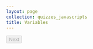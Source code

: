 ```yaml
---
layout: page
collection: quizzes_javascripts
title: Variables
---
```


<!-- <div id="result" class='margin-tb-md'></div> -->
<div id="quizContent"></div>

<button id="nextQuestion" disabled="true" onclick="nextQuestionBtnHandler();">Next</button>

<script src="//d3js.org/d3.v3.min.js" charset="utf-8"></script>
<script type="text/javascript" src="/assets/scripts/charts/gauge.js"></script>
<script type="text/javascript">
    var quizContent = {
        questions: [
            {
                body: '' +
'<p>What will be the value of the <code class="highlighter-rouge">myVariable</code> defined as follows?</p>' +

'<div class="language-javascript highlighter-rouge"><pre class="highlight"><code><span class="kd">var</span> <span class="nx">myVariable</span><span class="p">;</span>' +
'</code></pre>' +
'</div>',
                answers: [
                    '<code class="highlighter-rouge">null</code>',
                    '<code class="highlighter-rouge">undefined</code>',
                    'non-existent',
                    'will throw an error'
                ],
                correctAnswer: 1
            },
            {
                body: '' + 
'<p>What are valid variable names out of the list below.</p>' +

'<div class="language-javascript highlighter-rouge"><pre class="highlight"><code><span class="kd">var</span> <span class="mi">123</span><span class="p">;</span>\n' +
'<span class="kd">var</span> <span class="nx">oneTwoThree</span><span class="p">;</span>\n' +
'<span class="kd">var</span> <span class="mi">1</span><span class="nx">TwoThree</span><span class="p">;</span>\n' +
'<span class="kd">var</span> <span class="nx">a123</span><span class="p">;</span>\n' +
'<span class="kd">var</span> <span class="nx">one</span> <span class="nx">two</span> <span class="nx">three</span><span class="p">;</span>\n' +
'<span class="kd">var</span> <span class="nx">_$</span><span class="p">;</span>\n' +
'</code></pre>\n' +
'</div>',
                answers: [
                    '<code class="highlighter-rouge">123, oneTwoThree, 1TwoThree, a123</code>',
                    '<code class="highlighter-rouge">oneTwoThree, a123, one two three</code>',
                    '<code class="highlighter-rouge">oneTwoThree, 1TwoThree, a123</code>',
                    '<code class="highlighter-rouge">oneTwoThree, a123, _$</code>',
                    '<code class="highlighter-rouge">oneTwoThree, a123</code>',
                ],
                correctAnswer: 3
            },
            {
                body: '' + 
'<p>What will be the value of <code class="highlighter-rouge">planets</code> in the end?</p>' +

'<div class="language-javascript highlighter-rouge"><pre class="highlight"><code><span class="kd">var</span> <span class="nx">planets</span> <span class="o">=</span> <span class="mi">8</span><span class="p">;</span>\n' +
'<span class="kd">var</span> <span class="nx">nrWithPluto</span> <span class="o">=</span> <span class="nx">planets</span><span class="p">;</span>\n' +

'<span class="nx">nrWithPluto</span> <span class="o">=</span> <span class="nx">nrWithPluto</span> <span class="o">+</span> <span class="mi">1</span><span class="p">;</span>\n' +

'<span class="nx">console</span><span class="p">.</span><span class="nx">log</span><span class="p">(</span><span class="nx">planets</span><span class="p">);</span>\n' +
'</code></pre>\n' +
'</div>',
                answers: [
                    '8',
                    '9',
                ],
                correctAnswer: 0
            },
            {
                body: '' + 
'<p>Which number(s) is/are defined incorrectly?</p>' +

'<div class="language-javascript highlighter-rouge"><pre class="highlight"><code><span class="kd">var</span> <span class="nx">pointThree</span> <span class="o">=</span> <span class="p">.</span><span class="mi">3</span><span class="p">;</span>\n' +
'<span class="kd">var</span> <span class="nx">huge</span> <span class="o">=</span> <span class="mi">1</span><span class="nx">e42</span><span class="p">;</span>\n' +
'<span class="kd">var</span> <span class="nx">negative</span> <span class="o">=</span> <span class="o">-</span>   <span class="mi">5</span><span class="p">;</span>\n' +
'</code></pre>\n' +
'</div>',
                answers: [
                    '<code class="highlighter-rouge">.3</code>',
                    '<code class="highlighter-rouge">1e42</code>',
                    '<code class="highlighter-rouge">-&nbsp;&nbsp;&nbsp;5</code>',
                    '<code class="highlighter-rouge">.3</code> and <code class="highlighter-rouge">1e42</code>',
                    '<code class="highlighter-rouge">.3</code> and <code class="highlighter-rouge">-&nbsp;&nbsp;&nbsp;5</code>',
                    '<code class="highlighter-rouge">1e42</code> and <code class="highlighter-rouge">-&nbsp;&nbsp;&nbsp;5</code>',
                    'they are all defined incorrectly',
                    'they are all defined correctly',
                ],
                correctAnswer: 7
            },
            {
                body: '' +
'<p>What is the length of the following string: <code class="highlighter-rouge">I am \\n a robot.</code></p>',
                answers: [
                    '14',
                    '15',
                    '16'
                ],
                correctAnswer: 1
            },
            {
                body: '' +
'<p>Is the statement on the second line valid in JavaScript?</p>' +

'<div class="language-javascript highlighter-rouge"><pre class="highlight"><code><span class="kd">var</span> <span class="nx">number</span> <span class="o">=</span> <span class="mi">123</span><span class="p">;</span>\n' +
'<span class="nx">number</span> <span class="o">=</span> <span class="kc">undefined</span><span class="p">;</span>\n' +
'</code></pre>\n' +
'</div>',
                answers: [
                    'true',
                    'false'
                ],
                correctAnswer: 0
            },
            {
                body: '' +
'<p>What will the following statement return?' +
'<code class="highlighter-rouge">javascript\n' +
'typeof null;  // ?\n' +
'</code></p>',
                answers: [
                    'null',
                    'undefined',
                    'object',
                    'void',
                ],
                correctAnswer: 2
            },
            {
                body: '' +
'<p>Is the <code class="highlighter-rouge"><span class="p">{}</span><span class="w"> </span><span class="err">==</span><span class="w"> </span><span class="p">{}</span></code> comparison true?</p>',
                answers: [
                    'true',
                    'false',
                ],
                correctAnswer: 1
            },
            {
                body: '' +
'<p>What will the following code output?</p>' +

'<div class="language-javascript highlighter-rouge"><pre class="highlight"><code><span class="kd">var</span> <span class="nx">obj</span> <span class="o">=</span> <span class="p">{};</span>\n' +
'<span class="nx">object</span><span class="p">[</span><span class="mi">1</span><span class="p">]</span> <span class="o">=</span> <span class="mi">1</span><span class="p">;</span>\n' +
'<span class="nx">object</span><span class="p">[</span><span class="s1">\'1\'</span><span class="p">]</span> <span class="o">=</span> <span class="s1">\'one\'</span><span class="p">;</span>\n' +
'<span class="nx">console</span><span class="p">.</span><span class="nx">log</span><span class="p">(</span><span class="nx">object</span><span class="p">[</span><span class="mi">1</span><span class="p">]);</span>  <span class="c1">// ?</span>\n' +
'</code></pre>\n' +
'</div>',
                answers: [
                    '1',
                    'one',

                ],
                correctAnswer: 1
            },
            {
                body: '' +
'<p>What will the following code output?</p>' +
'<div class="language-javascript highlighter-rouge"><pre class="highlight"><code><span class="kd">var</span> <span class="nx">thirdPlanet</span> <span class="o">=</span> <span class="p">{</span>\n' +
'    <span class="na">order</span><span class="p">:</span> <span class="mi">3</span><span class="p">,</span>\n' +
'    <span class="na">hasLife</span><span class="p">:</span> <span class="kc">true</span><span class="p">,</span>\n' +
'    <span class="na">resources</span><span class="p">:</span> <span class="s1">\'plenty\'</span>\n' +
'<span class="p">};</span>\n' +
'<span class="kd">var</span> <span class="nx">earth</span> <span class="o">=</span> <span class="nx">thirdPlanet</span><span class="p">;</span>\n' +
'<span class="nx">earth</span><span class="p">.</span><span class="nx">resources</span> <span class="o">=</span> <span class="s1">\'few\'</span><span class="p">;</span>\n' +
'<span class="nx">console</span><span class="p">.</span><span class="nx">log</span><span class="p">(</span><span class="nx">thirdPlanet</span><span class="p">.</span><span class="nx">resources</span><span class="p">);</span>  <span class="c1">// ?</span>\n' +
'</code></pre>\n' +
'</div>',
                answers: [
                    'plenty',
                    'few',
                ],
                correctAnswer: 1
            },
            {
                body: '' +
'<p>Is the following array valid?</p>' +

'<div class="language-javascript highlighter-rouge"><pre class="highlight"><code><span class="kd">var</span> <span class="nx">arr</span> <span class="o">=</span> <span class="p">[</span><span class="mi">1</span><span class="p">,</span> <span class="s1">\'a\'</span><span class="p">,</span> <span class="kc">true</span><span class="p">,</span> <span class="p">{</span><span class="na">b</span><span class="p">:</span> <span class="s1">\'23\'</span><span class="p">},</span> <span class="p">[</span><span class="mi">1</span><span class="p">,</span> <span class="mi">2</span><span class="p">,</span> <span class="s1">\'x\'</span><span class="p">],</span> <span class="kc">null</span><span class="p">,</span> <span class="kc">undefined</span><span class="p">];</span>\n' +
'</code></pre>\n' +
'</div>',
                answers: [
                    'true',
                    'false',
                ],
                correctAnswer: 0
            },
            {
                body: '' +
'<p>What will the following code output?</p>' +

'<div class="language-javascript highlighter-rouge"><pre class="highlight"><code><span class="kd">var</span> <span class="nx">arr</span> <span class="o">=</span> <span class="p">[</span><span class="mi">1</span><span class="p">,</span> <span class="mi">2</span><span class="p">,</span> <span class="mi">3</span><span class="p">,</span> <span class="mi">4</span><span class="p">,</span> <span class="mi">5</span><span class="p">];</span>\n' +
'<span class="nx">console</span><span class="p">.</span><span class="nx">log</span><span class="p">(</span><span class="nx">arr</span><span class="p">[</span><span class="mi">10</span><span class="p">]);</span>\n' +
'</code></pre>\n' +
'</div>',
                answers: [
                    '11',
                    'void',
                    'undefined',
                    'null',
                ],
                correctAnswer: 2
            },
            {
                body: '' +
'<p>How the array will look like after code execution?</p>' +

'<div class="language-javascript highlighter-rouge"><pre class="highlight"><code><span class="kd">var</span> <span class="nx">arr</span> <span class="o">=</span> <span class="p">[</span><span class="mi">1</span><span class="p">,</span> <span class="mi">2</span><span class="p">,</span> <span class="mi">3</span><span class="p">];</span>\n' +
'<span class="nx">arr</span><span class="p">.</span><span class="nx">length</span> <span class="o">=</span> <span class="mi">0</span><span class="p">;</span>\n' +

'<span class="nx">console</span><span class="p">.</span><span class="nx">log</span><span class="p">(</span><span class="nx">arr</span><span class="p">);</span>\n' +
'</code></pre>\n' +
'</div>',
                answers: [
                    '<code class="highlighter-rouge">[0, 1, 2, 3]</code>',
                    '<code class="highlighter-rouge">[1, 2, 3]</code>',
                    '<code class="highlighter-rouge">[2, 3]</code>',
                    '<code class="highlighter-rouge">[]</code>',
                ],
                correctAnswer: 3
            },
        ],
        feedbackMessages: {
            '<100': 'Need to improve',
            '100': 'Great!'
        },
        callToAction: 'Go to the latest post.'
    };
</script>
<script type="text/javascript" src="/assets/scripts/quizzes/quiz.js"></script>